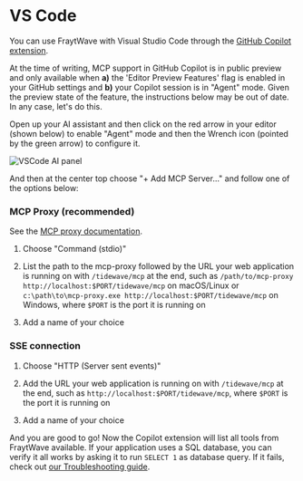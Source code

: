 # VS Code

You can use FraytWave with Visual Studio Code through the [GitHub Copilot extension](https://marketplace.visualstudio.com/items?itemName=GitHub.copilot).

At the time of writing, MCP support in GitHub Copilot is in public preview and only
available when **a)** the 'Editor Preview Features' flag is enabled in your GitHub
settings and **b)** your Copilot session is in "Agent" mode. Given the preview state
of the feature, the instructions below may be out of date. In any case, let's do this.

Open up your AI assistant and then click on the red arrow in your editor (shown below)
to enable "Agent" mode and then the Wrench icon (pointed by the green arrow) to
configure it.

![VSCode AI panel](assets/vscode.png)

And then at the center top choose "+ Add MCP Server..." and follow one of the options below:

<!-- tabs-open -->

### MCP Proxy (recommended)

See the [MCP proxy documentation](guides/mcp_proxy.md).

1. Choose "Command (stdio)"

2. List the path to the mcp-proxy followed by the URL your web application is running on with `/tidewave/mcp` at the end, such as `/path/to/mcp-proxy http://localhost:$PORT/tidewave/mcp` on macOS/Linux or `c:\path\to\mcp-proxy.exe http://localhost:$PORT/tidewave/mcp` on Windows, where `$PORT` is the port it is running on

3. Add a name of your choice

### SSE connection

1. Choose "HTTP (Server sent events)"

2. Add the URL your web application is running on with `/tidewave/mcp` at the end, such as `http://localhost:$PORT/tidewave/mcp`, where `$PORT` is the port it is running on

3. Add a name of your choice

<!-- tabs-close -->

And you are good to go! Now the Copilot extension will list all tools from
FraytWave available. If your application uses a SQL database, you can verify
it all works by asking it to run `SELECT 1` as database query.
If it fails, check out [our Troubleshooting guide](troubleshooting.md).

